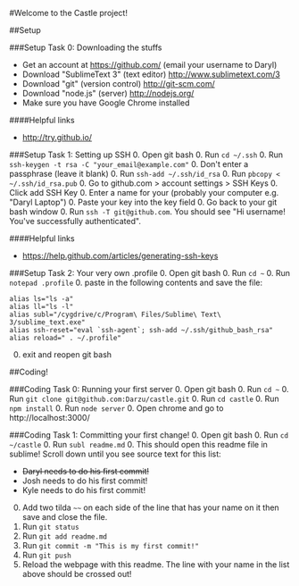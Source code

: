 #Welcome to the Castle project!

##Setup

###Setup Task 0: Downloading the stuffs
- Get an account at https://github.com/ (email your username to Daryl)
- Download "SublimeText 3" (text editor) http://www.sublimetext.com/3
- Download "git" (version control) http://git-scm.com/
- Download "node.js" (server) http://nodejs.org/
- Make sure you have Google Chrome installed

####Helpful links
- http://try.github.io/

###Setup Task 1: Setting up SSH
0. Open git bash
0. Run `cd ~/.ssh`
0. Run `ssh-keygen -t rsa -C "your_email@example.com"`
0. Don't enter a passphrase (leave it blank)
0. Run `ssh-add ~/.ssh/id_rsa`
0. Run `pbcopy < ~/.ssh/id_rsa.pub`
0. Go to github.com > account settings > SSH Keys
0. Click add SSH Key
0. Enter a name for your (probably your computer e.g. "Daryl Laptop")
0. Paste your key into the key field
0. Go back to your git bash window
0. Run `ssh -T git@github.com`. You should see "Hi username! You've successfully authenticated".

####Helpful links
- https://help.github.com/articles/generating-ssh-keys
 
###Setup Task 2: Your very own .profile
0. Open git bash
0. Run `cd ~`
0. Run `notepad .profile`
0. paste in the following contents and save the file:
```
alias ls="ls -a"
alias ll="ls -l"
alias subl="/cygdrive/c/Program\ Files/Sublime\ Text\ 3/sublime_text.exe"
alias ssh-reset="eval `ssh-agent`; ssh-add ~/.ssh/github_bash_rsa"
alias reload=" . ~/.profile"
```
0. exit and reopen git bash

##Coding!

###Coding Task 0: Running your first server
0. Open git bash
0. Run `cd ~`
0. Run `git clone git@github.com:Darzu/castle.git`
0. Run `cd castle`
0. Run `npm install`
0. Run `node server`
0. Open chrome and go to http://localhost:3000/

###Coding Task 1: Committing your first change!
0. Open git bash
0. Run `cd ~/castle`
0. Run `subl readme.md`
0. This should open this readme file in sublime! Scroll down until you see source text for this list:
  - ~~Daryl needs to do his first commit!~~
  - Josh needs to do his first commit!
  - Kyle needs to do his first commit!
0. Add two tilda `~~` on each side of the line that has your name on it then save and close the file.
0. Run `git status`
0. Run `git add readme.md`
0. Run `git commit -m "This is my first commit!"`
0. Run `git push`
0. Reload the webpage with this readme. The line with your name in the list above should be crossed out!

